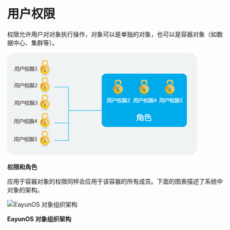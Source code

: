 # 用户权限

权限允许用户对对象执行操作，对象可以是单独的对象，也可以是容器对象（如数据中心、集群等）。

![权限和角色](../images/Users_and_Roles-Permissions_and_Roles.png)

**权限和角色**

应用于容器对象的权限同样会应用于该容器的所有成员。下面的图表描述了系统中对象的架构。



![EayunOS
对象组织架构](../images/Users_and_Roles-EayunOS_Object_Hierarchy.png)

**EayunOS
对象组织架构**

